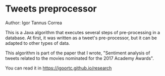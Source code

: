 # Tweets preprocessor

Author: Igor Tannus Correa

This is a Java algorithm that executes several steps of pre-processing in a database. At first, it was written as a tweet's pre-processor, but it can be adapted to other types of data.

This algorithm is part of the paper that I wrote, "Sentiment analysis of tweets related to the movies nominated for the 2017 Academy Awards".

You can read it in https://igoortc.github.io/research
